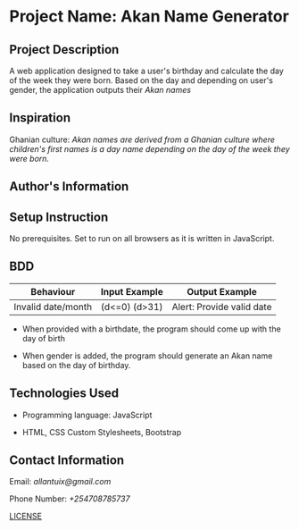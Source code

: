 # Project Name: Akan Name Generator

## Project Description

A web application designed to take a user's birthday and calculate the day of the week they were born. Based on the day and depending on user's gender, the application outputs their *Akan names*

## Inspiration

Ghanian culture: _Akan names are derived from a Ghanian culture where children's first names is a day name depending on the day of the week they were born._

## Author's Information

## Setup Instruction

No prerequisites. Set to run on all browsers as it is written in JavaScript.

## BDD

| Behaviour | Input Example | Output Example|
|-----------|---------------|---------------|
| Invalid date/month | (d<=0) (d>31) | Alert: Provide valid date|

- When provided with a birthdate, the program should come up with the day of birth

- When gender is added, the program should generate an Akan name based on the day of birthday.

## Technologies Used

- Programming language: JavaScript

- HTML, CSS Custom Stylesheets, Bootstrap

## Contact Information

Email: _allantuix@gmail.com_

Phone Number: _+254708785737_

[LICENSE](https://raw.githubusercontent.com/Allantuikong/akan-name-generator/master/LICENSE)
